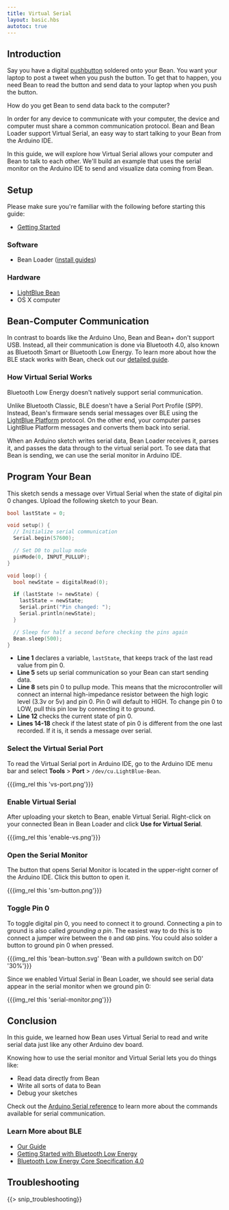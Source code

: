 ```yaml
---
title: Virtual Serial
layout: basic.hbs
autotoc: true
---
```


## Introduction

Say you have a digital [pushbutton](https://www.sparkfun.com/products/97) soldered onto your Bean. You want your laptop to post a tweet when you push the button. To get that to happen, you need Bean to read the button and send data to your laptop when you push the button.

How do you get Bean to send data back to the computer?

In order for any device to communicate with your computer, the device and computer must share a common communication protocol. Bean and Bean Loader support Virtual Serial, an easy way to start talking to your Bean from the Arduino IDE.

In this guide, we will explore how Virtual Serial allows your computer and Bean to talk to each other. We'll build an example that uses the serial monitor on the Arduino IDE to send and visualize data coming from Bean.

## Setup

Please make sure you're familiar with the following before starting this guide:

* [Getting Started](../../getting-started/intro)

### Software

* Bean Loader ([install guides](../../getting-started/intro/#next-steps)) 

### Hardware

* [LightBlue Bean](http://punchthrough.myshopify.com/products/bean)
* OS X computer

## Bean-Computer Communication

In contrast to boards like the Arduino Uno, Bean and Bean+ don't support USB. Instead, all their communication is done via Bluetooth 4.0, also known as Bluetooth Smart or Bluetooth Low Energy. To learn more about how the BLE stack works with Bean, check out our [detailed guide](../../detail-information/how-ble-works).

### How Virtual Serial Works

Bluetooth Low Energy doesn't natively support serial communication.

Unlike Bluetooth Classic, BLE doesn't have a Serial Port Profile (SPP). Instead, Bean's firmware sends serial messages over BLE using the [LightBlue Platform](https://www.punchthrough.com/platform) protocol. On the other end, your computer parses LightBlue Platform messages and converts them back into serial.

When an Arduino sketch writes serial data, Bean Loader receives it, parses it, and passes the data through to the virtual serial port. To see data that Bean is sending, we can use the serial monitor in Arduino IDE.

## Program Your Bean

This sketch sends a message over Virtual Serial when the state of digital pin 0 changes. Upload the following sketch to your Bean.

```cpp
bool lastState = 0;

void setup() {
  // Initialize serial communication
  Serial.begin(57600);

  // Set D0 to pullup mode
  pinMode(0, INPUT_PULLUP);
}

void loop() {
  bool newState = digitalRead(0);

  if (lastState != newState) {
    lastState = newState;
    Serial.print("Pin changed: ");
    Serial.println(newState);
  }

  // Sleep for half a second before checking the pins again
  Bean.sleep(500);
}
```

* **Line 1** declares a variable, `lastState`, that keeps track of the last read value from pin 0.
* **Line 5** sets up serial communication so your Bean can start sending data.
* **Line 8** sets pin 0 to pullup mode. This means that the microcontroller will connect an internal high-impedance resistor between the high logic level (3.3v or 5v) and pin 0. Pin 0 will default to HIGH. To change pin 0 to LOW, pull this pin low by connecting it to ground.
* **Line 12** checks the current state of pin 0.
* **Lines 14-18** check if the latest state of pin 0 is different from the one last recorded. If it is, it sends a message over serial.

### Select the Virtual Serial Port

To read the Virtual Serial port in Arduino IDE, go to the Arduino IDE menu bar and select **Tools** > **Port** > `/dev/cu.LightBlue-Bean`.

{{{img_rel this 'vs-port.png'}}}

### Enable Virtual Serial

After uploading your sketch to Bean, enable Virtual Serial. Right-click on your connected Bean in Bean Loader and click **Use for Virtual Serial**.

{{{img_rel this 'enable-vs.png'}}}

### Open the Serial Monitor

The button that opens Serial Monitor is located in the upper-right corner of the Arduino IDE. Click this button to open it.

{{{img_rel this 'sm-button.png'}}}

### Toggle Pin 0

To toggle digital pin 0, you need to connect it to ground. Connecting a pin to ground is also called *grounding a pin*. The easiest way to do this is to connect a jumper wire between the `0` and `GND` pins. You could also solder a button to ground pin 0 when pressed.

{{{img_rel this 'bean-button.svg' 'Bean with a pulldown switch on D0' '30%'}}}

Since we enabled Virtual Serial in Bean Loader, we should see serial data appear in the serial monitor when we ground pin 0:

{{{img_rel this 'serial-monitor.png'}}}

## Conclusion

In this guide, we learned how Bean uses Virtual Serial to read and write serial data just like any other Arduino dev board.

Knowing how to use the serial monitor and Virtual Serial lets you do things like:

* Read data directly from Bean
* Write all sorts of data to Bean
* Debug your sketches

Check out the [Arduino Serial reference](https://www.arduino.cc/en/Reference/Serial) to learn more about the commands available for serial communication.

### Learn More about BLE

* [Our Guide](../../detail-information/how-ble-works)
* [Getting Started with Bluetooth Low Energy](http://www.amazon.com/Getting-Started-Bluetooth-Low-Energy-ebook/dp/B00K1N23LA)
* [Bluetooth Low Energy Core Specification 4.0](https://www.bluetooth.org/en-us/specification/adopted-specifications)

## Troubleshooting

{{> snip_troubleshooting}}

